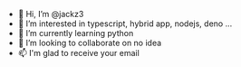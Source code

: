 - 👋 Hi, I’m @jackz3
- 👀 I’m interested in typescript, hybrid app, nodejs, deno ...
- 🌱 I’m currently learning python
- 💞️ I’m looking to collaborate on no idea
- 📫 I'm glad to receive your email

<!---
jackz3/jackz3 is a ✨ special ✨ repository because its `README.md` (this file) appears on your GitHub profile.
You can click the Preview link to take a look at your changes.
--->
